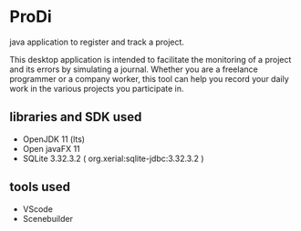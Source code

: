 # ProDi
java application to register and track a project.

This desktop application is intended to facilitate the monitoring of a project and its errors by simulating a journal. Whether you are a freelance programmer or a company worker, this tool can help you record your daily work in the various projects you participate in.

## libraries and SDK used

* OpenJDK 11 (lts)
* Open javaFX 11
* SQLite 3.32.3.2 ( org.xerial:sqlite-jdbc:3.32.3.2 )

## tools used
* VScode
* Scenebuilder
